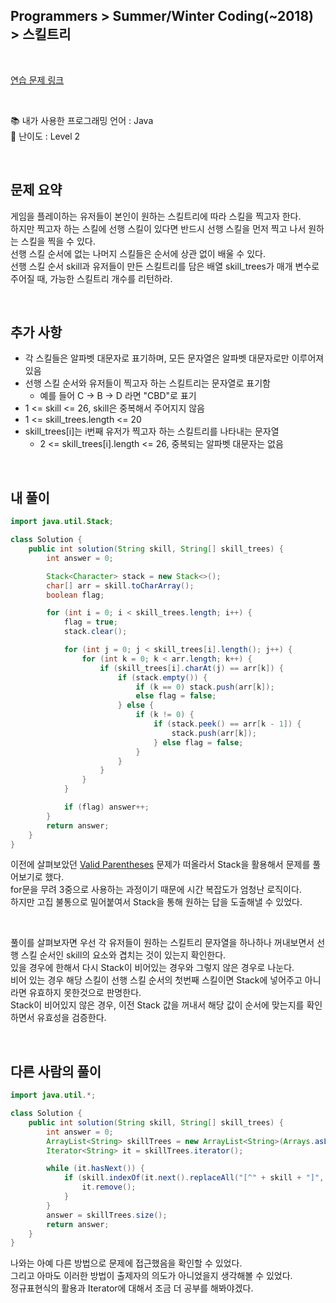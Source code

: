 ## **Programmers > Summer/Winter Coding(~2018) > 스킬트리**

</br>

[연습 문제 링크](https://programmers.co.kr/learn/courses/30/lessons/49993)

</br>

:books: 내가 사용한 프로그래밍 언어 : Java  
:roller_coaster: 난이도 : Level 2

</br>

## 문제 요약

게임을 플레이하는 유저들이 본인이 원하는 스킬트리에 따라 스킬을 찍고자 한다.  
하지만 찍고자 하는 스킬에 선행 스킬이 있다면 반드시 선행 스킬을 먼저 찍고 나서 원하는 스킬을 찍을 수 있다.  
선행 스킬 순서에 없는 나머지 스킬들은 순서에 상관 없이 배울 수 있다.  
선행 스킬 순서 skill과 유저들이 만든 스킬트리를 담은 배열 skill_trees가 매개 변수로 주어질 때, 가능한 스킬트리 개수를 리턴하라.

</br>

## 추가 사항

- 각 스킬들은 알파벳 대문자로 표기하며, 모든 문자열은 알파벳 대문자로만 이루어져 있음
- 선행 스킬 순서와 유저들이 찍고자 하는 스킬트리는 문자열로 표기함
  - 예를 들어 C → B → D 라면 "CBD"로 표기
- 1 <= skill <= 26, skill은 중복해서 주어지지 않음
- 1 <= skill_trees.length <= 20
- skill_trees[i]는 i번째 유저가 찍고자 하는 스킬트리를 나타내는 문자열
  - 2 <= skill_trees[i].length <= 26, 중복되는 알파벳 대문자는 없음

</br>

## 내 풀이

```java
import java.util.Stack;

class Solution {
    public int solution(String skill, String[] skill_trees) {
        int answer = 0;

        Stack<Character> stack = new Stack<>();
        char[] arr = skill.toCharArray();
        boolean flag;

        for (int i = 0; i < skill_trees.length; i++) {
            flag = true;
            stack.clear();

            for (int j = 0; j < skill_trees[i].length(); j++) {
                for (int k = 0; k < arr.length; k++) {
                    if (skill_trees[i].charAt(j) == arr[k]) {
                        if (stack.empty()) {
                            if (k == 0) stack.push(arr[k]);
                            else flag = false;
                        } else {
                            if (k != 0) {
                                if (stack.peek() == arr[k - 1]) {
                                    stack.push(arr[k]);
                                } else flag = false;
                            }
                        }
                    }
                }
            }

            if (flag) answer++;
        }
        return answer;
    }
}
```

이전에 살펴보았던 [Valid Parentheses](https://github.com/nmin11/Programming_Exercise/blob/main/Stack%20%26%20Queue/LeetCode%20-%20Valid%20Parentheses.md) 문제가 떠올라서 Stack을 활용해서 문제를 풀어보기로 했다.  
for문을 무려 3중으로 사용하는 과정이기 때문에 시간 복잡도가 엄청난 로직이다.  
하지만 고집 불통으로 밀어붙여서 Stack을 통해 원하는 답을 도출해낼 수 있었다.

</br>

풀이를 살펴보자면 우선 각 유저들이 원하는 스킬트리 문자열을 하나하나 꺼내보면서 선행 스킬 순서인 skill의 요소와 겹치는 것이 있는지 확인한다.  
있을 경우에 한해서 다시 Stack이 비어있는 경우와 그렇지 않은 경우로 나눈다.  
비어 있는 경우 해당 스킬이 선행 스킬 순서의 첫번째 스킬이면 Stack에 넣어주고 아니라면 유효하지 못한것으로 판명한다.  
Stack이 비어있지 않은 경우, 이전 Stack 값을 꺼내서 해당 값이 순서에 맞는지를 확인하면서 유효성을 검증한다.

</br>

## 다른 사람의 풀이

```java
import java.util.*;

class Solution {
    public int solution(String skill, String[] skill_trees) {
        int answer = 0;
        ArrayList<String> skillTrees = new ArrayList<String>(Arrays.asList(skill_trees));
        Iterator<String> it = skillTrees.iterator();

        while (it.hasNext()) {
            if (skill.indexOf(it.next().replaceAll("[^" + skill + "]", "")) != 0) {
                it.remove();
            }
        }
        answer = skillTrees.size();
        return answer;
    }
}
```

나와는 아예 다른 방법으로 문제에 접근했음을 확인할 수 있었다.  
그리고 아마도 이러한 방법이 출제자의 의도가 아니었을지 생각해볼 수 있었다.  
정규표현식의 활용과 Iterator에 대해서 조금 더 공부를 해봐야겠다.
